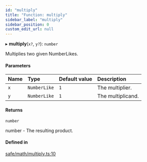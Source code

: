 ```yaml
---
id: "multiply"
title: "Function: multiply"
sidebar_label: "multiply"
sidebar_position: 0
custom_edit_url: null
---
```


▸ **multiply**(`x?`, `y?`): `number`

Multiplies two given NumberLikes.

#### Parameters

| Name | Type | Default value | Description |
| :------ | :------ | :------ | :------ |
| `x` | `NumberLike` | `1` | The multiplier. |
| `y` | `NumberLike` | `1` | The multiplicand. |

#### Returns

`number`

number - The resulting product.

#### Defined in

[safe/math/multiply.ts:10](https://github.com/axisiscool/hikidashi/blob/6610d16/src/safe/math/multiply.ts#L10)
